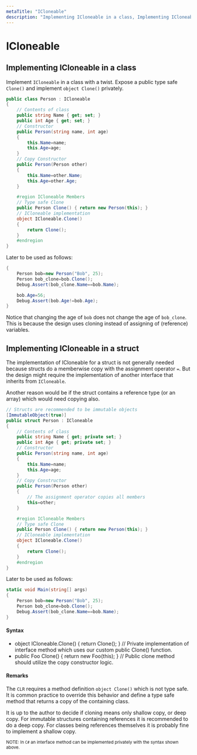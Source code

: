 ```yaml
---
metaTitle: "ICloneable"
description: "Implementing ICloneable in a class, Implementing ICloneable in a struct"
---
```


# ICloneable




## Implementing ICloneable in a class


Implement `ICloneable` in a class with a twist. Expose a public type safe `Clone()` and implement `object Clone()` privately.

```cs
public class Person : ICloneable
{
    // Contents of class
    public string Name { get; set; }
    public int Age { get; set; }
    // Constructor
    public Person(string name, int age)
    {
        this.Name=name;
        this.Age=age;
    }
    // Copy Constructor
    public Person(Person other)
    {
        this.Name=other.Name;
        this.Age=other.Age;
    }

    #region ICloneable Members
    // Type safe Clone
    public Person Clone() { return new Person(this); }
    // ICloneable implementation
    object ICloneable.Clone()
    {
        return Clone();
    }
    #endregion
}

```

Later to be used as follows:

```cs
{
    Person bob=new Person("Bob", 25);
    Person bob_clone=bob.Clone();
    Debug.Assert(bob_clone.Name==bob.Name);

    bob.Age=56;
    Debug.Assert(bob.Age!=bob.Age);
}

```

Notice that changing the age of `bob` does not change the age of `bob_clone`. This is because the design uses cloning instead of assigning of (reference) variables.



## Implementing ICloneable in a struct


The implementation of ICloneable for a struct is not generally needed because structs do a memberwise copy with the assignment operator `=`. But the design might require the implementation of another interface that inherits from `ICloneable`.

Another reason would be if the struct contains a reference type (or an array) which would need copying also.

```cs
// Structs are recommended to be immutable objects
[ImmutableObject(true)]
public struct Person : ICloneable
{
    // Contents of class
    public string Name { get; private set; }
    public int Age { get; private set; }
    // Constructor
    public Person(string name, int age)
    {
        this.Name=name;
        this.Age=age;
    }
    // Copy Constructor
    public Person(Person other)
    {
        // The assignment operator copies all members
        this=other;
    }

    #region ICloneable Members
    // Type safe Clone
    public Person Clone() { return new Person(this); }
    // ICloneable implementation
    object ICloneable.Clone()
    {
        return Clone();
    }
    #endregion
}

```

Later to be used as follows:

```cs
static void Main(string[] args)
{
    Person bob=new Person("Bob", 25);
    Person bob_clone=bob.Clone();
    Debug.Assert(bob_clone.Name==bob.Name);
}

```



#### Syntax


- object ICloneable.Clone() { return Clone(); }  // Private implementation of interface method which uses our custom public Clone() function.
- public Foo Clone() { return new Foo(this); } // Public clone method should utilize the copy constructor logic.



#### Remarks


The `CLR` requires a method definition `object Clone()` which is not type safe. It is common practice to override this behavior and define a type safe method that returns a copy of the containing class.

It is up to the author to decide if cloning means only shallow copy, or deep copy. For immutable structures containing references it is recommended to do a deep copy. For classes being references themselves it is probably fine to implement a shallow copy.

<sub>NOTE: In `C#` an interface method can be implemented privately with the syntax shown above.</sub>

